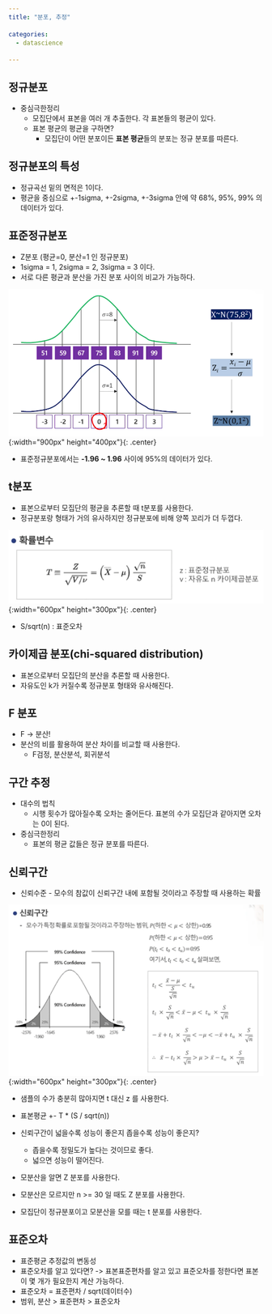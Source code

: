 ```yaml
---
title: "분포, 추정"

categories:
  - datascience

---
```


## 정규분포
- 중심극한정리
  - 모집단에서 표본을 여러 개 추출한다. 각 표본들의 평균이 있다.
  - 표본 평균의 평균을 구하면?
    - 모집단이 어떤 분포이든 **표본 평균**들의 분포는 정규 분포를 따른다.

## 정규분포의 특성
- 정규곡선 밑의 면적은 1이다. 
- 평균을 중심으로 +-1sigma, +-2sigma, +-3sigma 안에 약 68%, 95%, 99% 의 데이터가 있다.


## 표준정규분포
- Z분포 (평균=0, 분산=1 인 정규분포)
- 1sigma = 1, 2sigma = 2, 3sigma = 3 이다.
- 서로 다른 평균과 분산을 가진 분포 사이의 비교가 가능하다.

![Validation](/assets/images/normal.png){:width="900px" height="400px"}{: .center}

- 표준정규분포에서는 **-1.96 ~ 1.96** 사이에 95%의 데이터가 있다.


## t분포
- 표본으로부터 모집단의 평균을 추론할 때 t분포를 사용한다.
- 정규분포랑 형태가 거의 유사하지만 정규분포에 비해 양쪽 꼬리가 더 두껍다.

![Validation](/assets/images/t.png){:width="600px" height="300px"}{: .center}
- S/sqrt(n) : 표준오차


## 카이제곱 분포(chi-squared distribution)
- 표본으로부터 모집단의 분산을 추론할 때 사용한다.
- 자유도인 k가 커질수록 정규분포 형태와 유사해진다.

## F 분포
- F -> 분산!
- 분산의 비를 활용하여 분산 차이를 비교할 때 사용한다.
  - F검정, 분산분석, 회귀분석


## 구간 추정
- 대수의 법칙
  - 시행 횟수가 많아질수록 오차는 줄어든다. 표본의 수가 모집단과 같아지면 오차는 0이 된다.
- 중심극한정리
  - 표본의 평균 값들은 정규 분포를 따른다.

## 신뢰구간
- 신뢰수준 - 모수의 참값이 신뢰구간 내에 포함될 것이라고 주장할 때 사용하는 확률

![Validation](/assets/images/confidence.png){:width="600px" height="300px"}{: .center}

- 샘플의 수가 충분히 많아지면 t 대신 z 를 사용한다.
- 표본평균 +- T * (S / sqrt(n))

- 신뢰구간이 넓을수록 성능이 좋은지 좁을수록 성능이 좋은지?
  - 좁을수록 정밀도가 높다는 것이므로 좋다.
  - 넓으면 성능이 떨어진다.

- 모분산을 알면 Z 분포를 사용한다.
- 모분산은 모르지만 n >= 30 일 때도 Z 분포를 사용한다.
- 모집단이 정규분포이고 모분산을 모를 때는 t 분포를 사용한다.


## 표준오차
- 표준평균 추정값의 변동성
- 표준오차를 알고 있다면? -> 표본표준편차를 알고 있고 표준오차를 정한다면 표본이 몇 개가 필요한지 계산 가능하다.
- 표준오차 = 표준편차 / sqrt(데이터수)
- 범위, 분산 > 표준편차 > 표준오차
